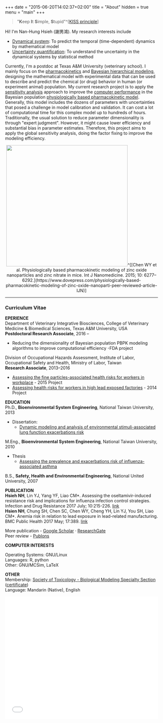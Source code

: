 +++
date = "2015-06-20T14:02:37+02:00"
title = "About"
hidden = true
menu = "main"
+++


> "**K**eep **I**t **S**imple, **S**tupid"^[[KISS principle](https://en.wikipedia.org/wiki/KISS_principle)]

Hi! I'm Nan-Hung Hsieh (謝男鴻). My research interests include

- [Dynamical system](https://en.wikipedia.org/wiki/Dynamical_system): To predict the temporal (time-dependent) dynamics by  mathematical model  
- [Uncertainty quantification](https://en.wikipedia.org/wiki/Uncertainty_quantification): To understand the uncertainty in the dynamical systems by statistical method

Currently, I'm a postdoc at Texas A&M University (veterinary school). I mainly focus on the [pharmacokinetics](https://en.wikipedia.org/wiki/Pharmacokinetics) and [Bayesian hierarchical modeling](https://en.wikipedia.org/wiki/Bayesian_hierarchical_modeling), designing the mathematical model with experimental data that can be used to describe and predict the chemical (or drug) behavior in human (or experiment animal) population.
My current research project is to apply the [sensitivity analysis](https://en.wikipedia.org/wiki/Sensitivity_analysis) approach to improve the [computer performance](https://en.wikipedia.org/wiki/Computer_performance) in the Bayesian population [physiologically based pharmacokinetic model](https://en.wikipedia.org/wiki/Physiologically_based_pharmacokinetic_modelling). Generally, this model includes the dozens of parameters with uncertainties that posed a challenge in model calibration and validation. It can cost a lot of computational time for this complex model up to hundreds of hours. Traditionally, the usual solution to reduce parameter dimensionality is through "expert judgment". However, it might cause lower efficiency and substantial bias in parameter estimates. Therefore, this project aims to apply the global sensitivity analysis, doing the factor fixing to improve the modeling efficiency. 

<center><img src="https://www.dovepress.com/cr_data/article_fulltext/s86000/86785/img/IJN-86785-F02.png" style="width:400px;" />^[[Chen WY et al. Physiologically based pharmacokinetic modeling of zinc oxide nanoparticles and zinc nitrate in mice. Int J Nanomedicine. 2015; 10: 6277–6292.](https://www.dovepress.com/physiologically-based-pharmacokinetic-modeling-of-zinc-oxide-nanoparti-peer-reviewed-article-IJN)]</center>


***

### Curriculum Vitae
**EPERIENCE**  
Department of Veterinary Integrative Biosciences, College of Veterinary Medicine & Biomedical Sciences, Texas A&M University, USA  
**Postdoctoral Research Associate**, 2016 –   

- Reducing the dimensionality of Bayesian population PBPK modeling algorithms to improve computational efficiency -FDA project

Division of Occupational Hazards Assessment, Institute of Labor, Occupational Safety and Health, Ministry of Labor, Taiwan  
**Research Associate**, 2013–2016   

- [Assessing the fine particles-associated health risks for workers in workplace](https://nanhung.netlify.com/post/pm2-5-and-health-risks-for-workers/) - 2015 Project  
- [Assessing health risks for workers in high lead exposed factories](https://nanhung.netlify.com/post/occupational-lead-exposure-risk/) - 2014 Project  

**EDUCATION**  
Ph.D., **Bioenvironmental System Engineering**, National Taiwan University, 2013  

- Dissertation: 
  - [Dynamic modeling and analysis of environmental stimuli-associated lung function exacerbations risk](https://nanhung.netlify.com/post/phd-dissertation/)

M.Eng., **Bioenvironmental System Engineering**, National Taiwan University, 2010   

- Thesis
  - [Assessing the prevalence and exacerbations risk of influenza-associated asthma](https://nanhung.netlify.com/post/master-thesis/)

B.S., **Safety, Health and Environmental Engineering**, National United University, 2007  

**PUBLICATION**  
**Hsieh NH**, Lin YJ, Yang YF, Liao CM*. Assessing the oseltamivir-induced resistance risk and implications for influenza infection control strategies. Infection and Drug Resistance 2017 July; 10:215-226. [link](https://www.dovepress.com/articles.php?article_id=33883)  
**Hsien NH**, Chung SH, Chen SC, Chen WY, Cheng YH, Lin YJ, You SH, Liao CM*. Anemia risk in relation to lead exposure in lead-related manufacturing. BMC Public Health 2017 May; 17:389. [link](https://bmcpublichealth.biomedcentral.com/articles/10.1186/s12889-017-4315-7)

More publication - [Google Scholar](https://scholar.google.com/citations?user=AM1YgJAAAAAJ&hl=en&oi=ao) · [ResearchGate](https://www.researchgate.net/profile/Nan-Hung_Hsieh)  
Peer review - [Publons](https://publons.com/author/435686/nan-hung-hsieh)  

**COMPUTER INTERESTS**  

Operating Systems: GNU/Linux  
Languages: R, python  
Other: GNU/MCSim, LaTeX  

**OTHER**  
Membership: [Society of Toxicology - Biological Modeling Specialty Section](https://www.toxicology.org/groups/ss/BMSS/index.asp) ([certificate](https://nanhung.netlify.com/about/MembershipCertificate.pdf))  
Language: Mandarin (Native), English   

<style>.embed-container {position: relative; padding-bottom: 80%; height: 0; max-width: 100%;} .embed-container iframe, .embed-container object, .embed-container iframe{position: absolute; top: 0; left: 0; width: 100%; height: 100%;} small{position: absolute; z-index: 40; bottom: 0; margin-bottom: -15px;}</style><div class="embed-container"><iframe width="500" height="400" frameborder="0" scrolling="no" marginheight="0" marginwidth="0" title="Practice map" src="//tamu.maps.arcgis.com/apps/Embed/index.html?webmap=7b1b52f163db417c9c27698efac0b33c&amp;extent=-95.4373,29.2945,-94.4231,29.8821&zoom=true&previewImage=false&scale=true&disable_scroll=true&theme=light"></iframe></div>